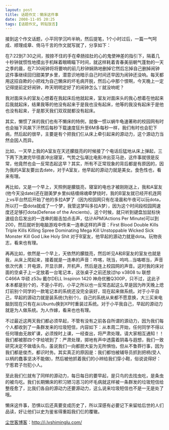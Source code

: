 ```yaml
---
layout: post
title: 话题作文：懒床这件事
date: 2008-11-05 20:25
tags: [话题作文, 转贴饭否]
---
```

接到这个作文话题，小平同学沉吟半晌，然后提笔，1个小时过后，一篇一气呵成、顺理成章、倚马千言的作文就写就了，分享如下：

在7:22到7:30之间，按捺不住的手在牵肠挂肚的心的鬼使神差的指引下，隔着几十秒钟就惯性地摸出手机眯着眼睛瞄下时间，就这样耗着青春美丽朝气蓬勃的一天之季的晨，在7:30闹钟将将要响的前几秒钟娴熟地删掉它然后忘掉自己删掉闹钟这件事继续回归甜美梦乡里，潜意识地暗示自己时间还早因为闹钟还没响。每天都用这招自欺的小把戏为自己懒床的坏毛病开脱，然后心中那个恨啊，今天晚上一定记得提前定好闹钟，昨天明明定好了的闹钟怎么丫就没响呢？

我对面床头的室友心想着在我起床后他就起来，室友对面床头的我心想着在他起来后我就起床，结果我等的他没有起来于是我也没有起床，他等的我没有起床于是他也没有起来，于是那天我们双双就都没有起床。

其实，懒惯了床的我们也有不懒床的特例，就像一惯以蜗牛龟速著称的校园网有时也会抽下风飙下汗然后每秒下载速度狂升至6M多每秒一样，我们有时也会犯下病，然后起的很早，主要是有个把我们仨从床上牵引起来的源动力，这个源动力当然会因人而异。

比如，一天早上我的A室友在天还朦胧亮的时候接了个电话后猛地从床上弹起，三下两下洗漱完毕径直冲出寝室，气势之弘堪比电影冲出亚马逊，这件事就很是反常，他竟然也会一反常态起这早？其实，所有不正常现象的背后都是有原因的，因为我的A室友要出去date，对于A室友，他早起的源动力就是美女。食色性也，看来有理。

再比如，又是一个早上，天照例是朦胧亮，寝室的电也才被刚刚送上，我和A室友(他今天没date)还在甜美梦乡里纠结缠绵魂牵梦绕时，我的B室友就已经开机连网上vs平台然后开始了他的多拉A梦了（因为校园网只有在凌晨和午夜可以玩dota，所以打一盘dota就成了一个梦，我管这梦叫多拉A梦），因为这个时间段校园网速度还足够打dota(Defense of the Ancients)，这个时候，就只听到键盘加鼠标快速组合后发出的一连串的敲击加点击声，估计APM(Actions Per Minute)可以到200，然后就听到电脑游戏中传来一连串这样的声音：First Blood Double Kills Triple Kills Killing Spree Dominating Mega Kill Unstoppable Wicked Sick Monster Kill God Like Holy Shit 对于B室友，他早起的源动力就是dota。玩物丧志，看来也有理。

再再比如，依然是一个早上，天依然的朦胧亮，然后听见A和B室友的室友也就是我，从床上爬起来，接着就是一连串的声音：咋喀，咣当，呜呜…当咯啷当，声音依次代表：开电源，开显示屏，开机声，然后是连上校园网的声音。这时我的床对面的空桌子上一定放着一台笔记本，这张桌子之前还放过hp v3808 tu 联想C466A 华硕 z53u 戴尔DELL Inspiron 1420 神舟优雅Q300P，只不过，这此子本本都是别个的，不是小平的，小平之所以也一反常态起这么早是因为昨天晚上熄灯前别个同学的一款笔记本的系统还没完全装好，现在起来做系统。对于小平自己，早起的源动力就是装系统(为别个)，自己的系统从来都不愿意换，大三买来电脑到现在只有在从Ubuntu换到XP时重装过系统。对于小平我自己，早起的源动力就是为人做系统。为人作嫁，看来也也有理。

不过最近这两天我们都必须早起，不管有没有之前各自所谓的源动力，因为我们每个人都收到了一条群发来的垃圾短信，内容如下：从本周二开始，任何同学不得以任何理由无故旷课，必须按时上课，一经查出，将严肃处理。请大家相互通知！！我们都被那四个字给唬到了：严肃处理，掷地有声中透露着阴毒与遐想，我们一致研究决定不做墙头鸟，虽说我们一向都胆大妄为无所惧怕，但从不鲁莽行事，因为我们都是俊杰，都识时务。其实真正的原因是：我们都怕被辅导员抓到把柄(受人以柄的蠢事坚决不能做)，然后被他抓着我们的小辫给我们穿小鞋，俗说说得好：宁惹君子勿犯小人。

至此我们仨就有了同样的源动力，每日每日的要早起，是只鸟的去找虫吃，是条虫的被鸟吃。我们长期懒床的积习陋习恶习的坏毛病就这样被一条群发的垃圾短信给整痊愈了，比我们各自的源动力还要源动力，这么说来垃圾短信也不是一无是处了哦。

懒床这件事，恐惧以后还真要变成历史了，所以深感有必要记下来留给后世的人们品读，好让他们以史为鉴省得重蹈我们仨的覆辙。

<a href="http://i.lvshiminglu.com/">尘世客博客</a>：<a href="http://i.lvshiminglu.com/">http://i.lvshiminglu.com/</a>

